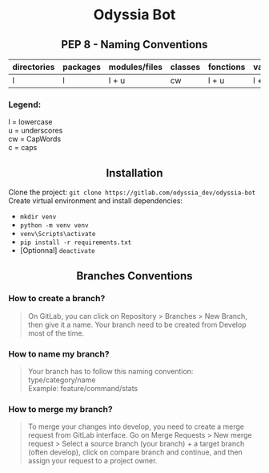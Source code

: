 <div align="center">

# Odyssia Bot

## PEP 8 - Naming Conventions

</div>

| directories | packages  | modules/files  | classes | fonctions | variables | constants |
| ------ | ------ | ------ | ------ | ------ | ------ | ------ |
| l | l | l + u | cw | l + u | l + u | c + u |

### Legend:

l = lowercase \
u = underscores \
cw = CapWords \
c = caps

<div align="center">

## Installation

</div>

Clone the project: ```git clone https://gitlab.com/odyssia_dev/odyssia-bot``` \
Create virtual environment and install dependencies:

- ```mkdir venv```
- ```python -m venv venv```
- ```venv\Scripts\activate```
- ```pip install -r requirements.txt```
- [Optionnal] ```deactivate```

<div align="center">

## Branches Conventions

</div>

### How to create a branch?

> On GitLab, you can click on Repository > Branches > New Branch, then give it a name. Your branch need to be created from Develop most of the time.

### How to name my branch?

> Your branch has to follow this naming convention: type/category/name \
> Example: feature/command/stats

### How to merge my branch?

> To merge your changes into develop, you need to create a merge request from GitLab interface. Go on Merge Requests > New merge request > Select a source branch (your branch) + a target branch (often develop), click on compare branch and continue, and then assign your request to a project owner.
